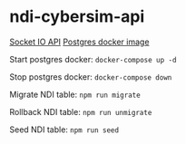 # ndi-cybersim-api

[Socket IO API](https://github.com/socketio/socket.io/blob/master/docs/API.md)
[Postgres docker image](https://hub.docker.com/_/postgres)

Start postgres docker: `docker-compose up -d`

Stop postgres docker: `docker-compose down`


Migrate NDI table: `npm run migrate`

Rollback NDI table: `npm run unmigrate`

Seed NDI table: `npm run seed`
